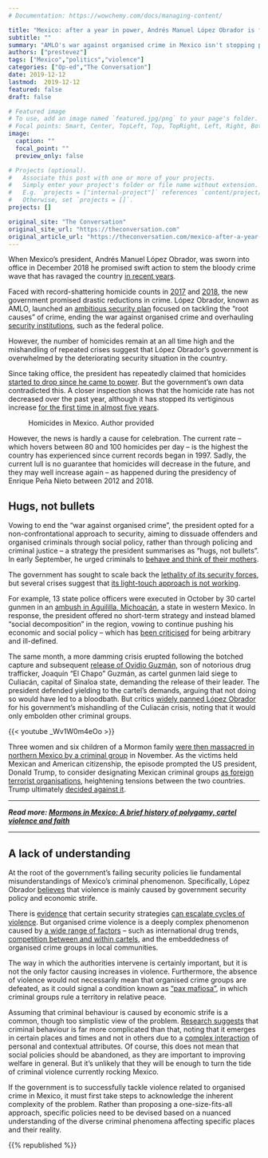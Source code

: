 ```yaml
---
# Documentation: https://wowchemy.com/docs/managing-content/

title: "Mexico: after a year in power, Andrés Manuel López Obrador is failing to contain violence"
subtitle: ""
summary: "AMLO's war against organised crime in Mexico isn't stopping people dying."
authors: ["prestevez"]
tags: ["Mexico","politics","violence"]
categories: ["Op-ed","The Conversation"]
date: 2019-12-12
lastmod:  2019-12-12
featured: false
draft: false

# Featured image
# To use, add an image named `featured.jpg/png` to your page's folder.
# Focal points: Smart, Center, TopLeft, Top, TopRight, Left, Right, BottomLeft, Bottom, BottomRight.
image:
  caption: ""
  focal_point: ""
  preview_only: false

# Projects (optional).
#   Associate this post with one or more of your projects.
#   Simply enter your project's folder or file name without extension.
#   E.g. `projects = ["internal-project"]` references `content/project/deep-learning/index.md`.
#   Otherwise, set `projects = []`.
projects: []

original_site: "The Conversation"
original_site_url: "https://theconversation.com"
original_article_url: "https://theconversation.com/mexico-after-a-year-in-power-andres-manuel-lopez-obrador-is-failing-to-contain-violence-126460"
---
```


<p>When Mexico’s president, Andrés Manuel López Obrador, was sworn into office in December 2018 he promised swift action to stem the bloody crime wave that has ravaged the country <a href="https://www.nytimes.com/2007/01/27/world/americas/27mexico.html">in recent years</a>. </p>

<p>Faced with record-shattering homicide counts in <a href="https://edition.cnn.com/2018/07/31/americas/mexico-homicides-2017-new-numbers/index.html">2017</a> and <a href="https://www.theguardian.com/world/2018/jul/23/mexico-crime-homicides-violence-up-report">2018</a>, the new government promised drastic reductions in crime. López Obrador, known as AMLO, launched an <a href="https://theconversation.com/mexicos-new-president-has-plans-to-make-his-country-safer-but-will-they-work-100441">ambitious security plan</a> focused on tackling the “root causes” of crime, ending the war against organised crime and overhauling <a href="https://theconversation.com/mexicos-new-president-creates-yet-another-national-police-force-but-it-will-struggle-to-stem-the-bloody-crimewave-107320">security institutions</a>, such as the federal police.</p>

<p>However, the number of homicides remain at an all time high and the mishandling of repeated crises suggest that López Obrador’s government is overwhelmed by the deteriorating security situation in the country.</p>

<p>Since taking office, the president has repeatedly claimed that homicides <a href="https://www.latimes.com/world/mexico-americas/la-fg-mexico-homicides-amlo-jorge-ramos-20190412-story.html">started to drop since he came to power</a>. But the government’s own data contradicted this. A closer inspection shows that the homicide rate has not decreased over the past year, although it has stopped its vertiginous increase <a href="https://datos.nexos.com.mx/?p=1067">for the first time in almost five years</a>.</p>

<figure class="align-center zoomable">
            <a href="https://images.theconversation.com/files/304696/original/file-20191202-67023-8d0xgp.png?ixlib=rb-1.1.0&amp;q=45&amp;auto=format&amp;w=1000&amp;fit=clip"><img alt="" src="https://images.theconversation.com/files/304696/original/file-20191202-67023-8d0xgp.png?ixlib=rb-1.1.0&amp;q=45&amp;auto=format&amp;w=754&amp;fit=clip" srcset="https://images.theconversation.com/files/304696/original/file-20191202-67023-8d0xgp.png?ixlib=rb-1.1.0&amp;q=45&amp;auto=format&amp;w=600&amp;h=429&amp;fit=crop&amp;dpr=1 600w, https://images.theconversation.com/files/304696/original/file-20191202-67023-8d0xgp.png?ixlib=rb-1.1.0&amp;q=30&amp;auto=format&amp;w=600&amp;h=429&amp;fit=crop&amp;dpr=2 1200w, https://images.theconversation.com/files/304696/original/file-20191202-67023-8d0xgp.png?ixlib=rb-1.1.0&amp;q=15&amp;auto=format&amp;w=600&amp;h=429&amp;fit=crop&amp;dpr=3 1800w, https://images.theconversation.com/files/304696/original/file-20191202-67023-8d0xgp.png?ixlib=rb-1.1.0&amp;q=45&amp;auto=format&amp;w=754&amp;h=539&amp;fit=crop&amp;dpr=1 754w, https://images.theconversation.com/files/304696/original/file-20191202-67023-8d0xgp.png?ixlib=rb-1.1.0&amp;q=30&amp;auto=format&amp;w=754&amp;h=539&amp;fit=crop&amp;dpr=2 1508w, https://images.theconversation.com/files/304696/original/file-20191202-67023-8d0xgp.png?ixlib=rb-1.1.0&amp;q=15&amp;auto=format&amp;w=754&amp;h=539&amp;fit=crop&amp;dpr=3 2262w" sizes="(min-width: 1466px) 754px, (max-width: 599px) 100vw, (min-width: 600px) 600px, 237px"></a>
            <figcaption>
              <span class="caption">Homicides in Mexico.</span>
              <span class="attribution"><span class="license">Author provided</span></span>
            </figcaption>
          </figure>

<p>However, the news is hardly a cause for celebration. The current rate – which hovers between 80 and 100 homicides per day – is the highest the country has experienced since current records began in 1997. Sadly, the current lull is no guarantee that homicides will decrease in the future, and they may well increase again – as happened during the presidency of Enrique Peña Nieto between 2012 and 2018.</p>

<h2>Hugs, not bullets</h2>

<p>Vowing to end the “war against organised crime”, the president opted for a non-confrontational approach to security, aiming to dissuade offenders and organised criminals through social policy, rather than through policing and criminal justice – a strategy the president summarises as “hugs, not bullets”. In early September, he urged criminals to <a href="https://mexiconewsdaily.com/news/behave-and-think-of-your-mothers/">behave and think of their mothers</a>. </p>

<p>The government has sought to scale back the <a href="https://www.nytimes.com/2016/05/27/world/americas/mexican-militarys-high-kill-rate-raises-human-rights-fears.html">lethality of its security forces</a>, but several crises suggest that <a href="https://www.theguardian.com/world/2019/nov/05/mexicos-security-failure-grisly-cartel-shootout-shows-who-holds-the-power">its light-touch approach is not working</a>.</p>

<p>For example, 13 state police officers were executed in October by 30 cartel gunmen in an <a href="https://www.theguardian.com/world/2019/oct/15/mexico-police-officers-killed-cartel-ambush-michoacan">ambush in Aguililla, Michoacán</a>, a state in western Mexico. In response, the president offered no short-term strategy and instead blamed “social decomposition” in the region, vowing to continue pushing his economic and social policy – which has <a href="https://www.nytimes.com/2019/07/09/world/americas/mexico-minster-urzua.html">been criticised</a> for being arbitrary and ill-defined.</p>

<p>The same month, a more damming crisis erupted following the botched capture and subsequent <a href="https://www.theguardian.com/world/2019/oct/18/el-chapo-son-ovidio-guzman-lopez-release-amlo">release of Ovidio Guzmán</a>, son of notorious drug trafficker, Joaquín “El Chapo” Guzmán, as cartel gunmen laid siege to Culiacán, capital of Sinaloa state, demanding the release of their leader. The president defended yielding to the cartel’s demands, arguing that not doing so would have led to a bloodbath. But critics <a href="https://www.insightcrime.org/news/analysis/culiacan-shambles-security-plan-mexico/">widely panned López Obrador</a> for his government’s mishandling of the Culiacán crisis, noting that it would only embolden other criminal groups.</p>

{{< youtube _Wv1W0m4eOo >}}


<p>Three women and six children of a Mormon family <a href="https://www.insightcrime.org/news/analysis/how-mexico-small-armies-commit-massacre/">were then massacred in northern Mexico by a criminal group</a> in November. As the victims held Mexican and American citizenship, the episode prompted the US president, Donald Trump, to consider designating Mexican criminal groups <a href="https://www.theguardian.com/world/2019/nov/27/trump-mexico-drug-cartels-terrorists">as foreign terrorist organisations</a>, heightening tensions between the two countries. Trump ultimately <a href="https://www.bbc.com/news/world-us-canada-50697635">decided against it</a>.</p>

<hr>
<p>
  <em>
    <strong>
      Read more:
      <a href="https://theconversation.com/mormons-in-mexico-a-brief-history-of-polygamy-cartel-violence-and-faith-126493">Mormons in Mexico: A brief history of polygamy, cartel violence and faith</a>
    </strong>
  </em>
</p>
<hr>


<h2>A lack of understanding</h2>

<p>At the root of the government’s failing security policies lie fundamental misunderstandings of Mexico’s criminal phenomenon. Specifically, López Obrador <a href="https://politica.expansion.mx/presidencia/2019/08/01/amlo-calderon-violencia-organizaciones-lucha-anticorrupcion">believes</a> that violence is mainly caused by government security policy and economic strife. </p>

<p>There is <a href="https://journals.sagepub.com/doi/full/10.1177/0022002715587053?casa_token=1AJSvveCVkgAAAAA%3AuXN76Lo7Pbvzg-FmFldLgPmv8O_h68wQKX27n3GWBGxKUuTJOm9B497QsjM3NPYJ7HF_6ks6p0KoaRo">evidence</a> that certain security strategies <a href="https://www.insightcrime.org/news/analysis/mexico-president-reprises-controversial-kingpin-strategy/">can escalate cycles of violence</a>. But organised crime violence is a deeply complex phenomenon caused by <a href="https://www.forbes.com/sites/nathanielparishflannery/2019/11/22/how-can-mexico-defeat-organized-crime/#7e0ae3cac657">a wide range of factors</a> – such as international drug trends, <a href="https://www.ft.com/content/69346c82-338c-11e9-bb0c-42459962a812">competition between and within cartels</a>, and the embeddedness of organised crime groups in local communities.</p>

<p>The way in which the authorities intervene is certainly important, but it is not the only factor causing increases in violence. Furthermore, the absence of violence would not necessarily mean that organised crime groups are defeated, as it could signal a condition known as <a href="https://www.jstor.org/stable/41391931">“pax mafiosa”</a>, in which criminal groups rule a territory in relative peace.</p>

<p>Assuming that criminal behaviour is caused by economic strife is a common, though too simplistic view of the problem. <a href="https://www.cac.crim.cam.ac.uk/resou/sat">Research suggests</a> that criminal behaviour is far more complicated than that, noting that it emerges in certain places and times and not in others due to a <a href="https://www.gov.uk/government/publications/the-moral-ecology-of-extremism-a-systemic-perspective">complex interaction</a> of personal and contextual attributes. Of course, this does not mean that social policies should be abandoned, as they are important to improving welfare in general. But it’s unlikely that they will be enough to turn the tide of criminal violence currently rocking Mexico.</p>

<p>If the government is to successfully tackle violence related to organised crime in Mexico, it must first take steps to acknowledge the inherent complexity of the problem. Rather than proposing a one-size-fits-all approach, specific policies need to be devised based on a nuanced understanding of the diverse criminal phenomena affecting specific places and their reality.<!-- Below is The Conversation's page counter tag. Please DO NOT REMOVE. --><img src="https://counter.theconversation.com/content/126460/count.gif?distributor=republish-lightbox-basic" alt="The Conversation" width="1" height="1" style="border: none !important; box-shadow: none !important; margin: 0 !important; max-height: 1px !important; max-width: 1px !important; min-height: 1px !important; min-width: 1px !important; opacity: 0 !important; outline: none !important; padding: 0 !important; text-shadow: none !important" /><!-- End of code. If you don't see any code above, please get new code from the Advanced tab after you click the republish button. The page counter does not collect any personal data. More info: https://theconversation.com/republishing-guidelines --></p>

{{% republished %}}
